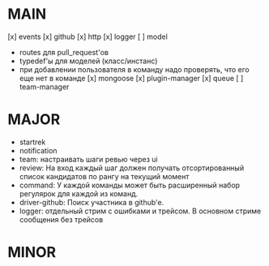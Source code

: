 # MAIN
[x] events
[x] github
[x] http
[x] logger
[ ] model
  * routes для pull_request'ов
  * typedef'ы для моделей (класс/инстанс)
  * при добавлении пользователя в команду надо проверять, что его еще нет в команде
[x] mongoose
[x] plugin-manager
[x] queue
[ ] team-manager

# MAJOR
* startrek
* notification
* team: настраивать шаги ревью через ui
* review: На вход каждый шаг должен получать отсортированный список кандидатов по рангу на текущий момент
* command: У каждой команды может быть расширенный набор регулярок для каждой из команд.
* driver-github: Поиск участника в github'e.
* logger: отдельный стрим с ошибками и трейсом. В основном стриме сообщения без трейсов

# MINOR
